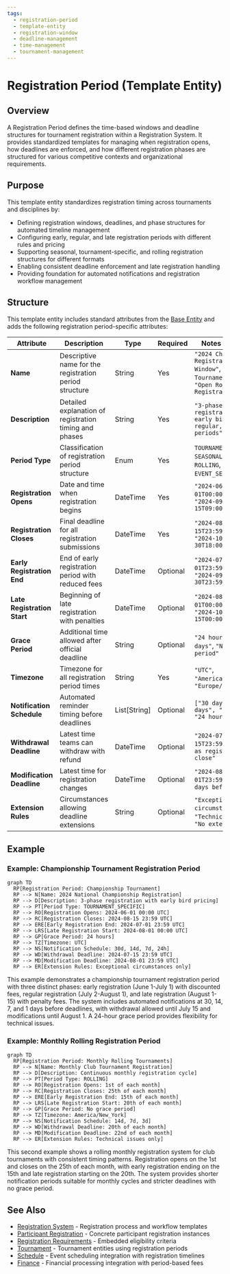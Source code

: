 ```yaml
---
tags:
  - registration-period
  - template-entity
  - registration-window
  - deadline-management
  - time-management
  - tournament-management
---
```


# Registration Period (Template Entity)

## Overview

A Registration Period defines the time-based windows and deadline structures for tournament registration
within a Registration System. It provides standardized templates for managing when registration opens,
how deadlines are enforced, and how different registration phases are structured for various competitive
contexts and organizational requirements.

## Purpose

This template entity standardizes registration timing across tournaments and disciplines by:

- Defining registration windows, deadlines, and phase structures for automated timeline management
- Configuring early, regular, and late registration periods with different rules and pricing
- Supporting seasonal, tournament-specific, and rolling registration structures for different formats
- Enabling consistent deadline enforcement and late registration handling
- Providing foundation for automated notifications and registration workflow management

## Structure

This template entity includes standard attributes from the [Base Entity](../foundation/base_entity.md)
and adds the following registration period-specific attributes:

| Attribute | Description | Type | Required | Notes / Example |
|-----------|-------------|------|----------|-----------------|
| **Name** | Descriptive name for the registration period structure | String | Yes | `"2024 Championship Registration Window"`, `"Monthly Tournament Cycle"`, `"Open Rolling Registration"` |
| **Description** | Detailed explanation of registration timing and phases | String | Yes | `"3-phase registration with early bird, regular, and late periods"` |
| **Period Type** | Classification of registration period structure | Enum | Yes | `TOURNAMENT_SPECIFIC`, `SEASONAL`, `MONTHLY`, `ROLLING`, `EVENT_SERIES`, `CUSTOM` |
| **Registration Opens** | Date and time when registration begins | DateTime | Yes | `"2024-06-01T00:00:00Z"`, `"2024-09-15T09:00:00Z"` |
| **Registration Closes** | Final deadline for all registration submissions | DateTime | Yes | `"2024-08-15T23:59:59Z"`, `"2024-10-30T18:00:00Z"` |
| **Early Registration End** | End of early registration period with reduced fees | DateTime | Optional | `"2024-07-01T23:59:59Z"`, `"2024-09-30T23:59:59Z"` |
| **Late Registration Start** | Beginning of late registration with penalties | DateTime | Optional | `"2024-08-01T00:00:00Z"`, `"2024-10-15T00:00:00Z"` |
| **Grace Period** | Additional time allowed after official deadline | String | Optional | `"24 hours"`, `"3 days"`, `"No grace period"` |
| **Timezone** | Timezone for all registration period times | String | Yes | `"UTC"`, `"America/New_York"`, `"Europe/Paris"` |
| **Notification Schedule** | Automated reminder timing before deadlines | List[String] | Optional | `["30 days", "14 days", "7 days", "24 hours"]` |
| **Withdrawal Deadline** | Latest time teams can withdraw with refund | DateTime | Optional | `"2024-07-15T23:59:59Z"`, `"Same as registration close"` |
| **Modification Deadline** | Latest time for registration changes | DateTime | Optional | `"2024-08-01T23:59:59Z"`, `"7 days before event"` |
| **Extension Rules** | Circumstances allowing deadline extensions | String | Optional | `"Exceptional circumstances only"`, `"Technical issues"`, `"No extensions"` |

## Example

### Example: Championship Tournament Registration Period

```mermaid
graph TD
  RP[Registration Period: Championship Tournament]
  RP --> N[Name: 2024 National Championship Registration]
  RP --> D[Description: 3-phase registration with early bird pricing]
  RP --> PT[Period Type: TOURNAMENT_SPECIFIC]
  RP --> RO[Registration Opens: 2024-06-01 00:00 UTC]
  RP --> RC[Registration Closes: 2024-08-15 23:59 UTC]
  RP --> ERE[Early Registration End: 2024-07-01 23:59 UTC]
  RP --> LRS[Late Registration Start: 2024-08-01 00:00 UTC]
  RP --> GP[Grace Period: 24 hours]
  RP --> TZ[Timezone: UTC]
  RP --> NS[Notification Schedule: 30d, 14d, 7d, 24h]
  RP --> WD[Withdrawal Deadline: 2024-07-15 23:59 UTC]
  RP --> MD[Modification Deadline: 2024-08-01 23:59 UTC]
  RP --> ER[Extension Rules: Exceptional circumstances only]
```

This example demonstrates a championship tournament registration period with three distinct phases:
early registration (June 1-July 1) with discounted fees, regular registration (July 2-August 1),
and late registration (August 1-15) with penalty fees. The system includes automated notifications
at 30, 14, 7, and 1 days before deadlines, with withdrawal allowed until July 15 and modifications
until August 1. A 24-hour grace period provides flexibility for technical issues.

### Example: Monthly Rolling Registration Period

```mermaid
graph TD
  RP[Registration Period: Monthly Rolling Tournaments]
  RP --> N[Name: Monthly Club Tournament Registration]
  RP --> D[Description: Continuous monthly registration cycle]
  RP --> PT[Period Type: ROLLING]
  RP --> RO[Registration Opens: 1st of each month]
  RP --> RC[Registration Closes: 25th of each month]
  RP --> ERE[Early Registration End: 15th of each month]
  RP --> LRS[Late Registration Start: 20th of each month]
  RP --> GP[Grace Period: No grace period]
  RP --> TZ[Timezone: America/New_York]
  RP --> NS[Notification Schedule: 14d, 7d, 3d]
  RP --> WD[Withdrawal Deadline: 20th of each month]
  RP --> MD[Modification Deadline: 22nd of each month]
  RP --> ER[Extension Rules: Technical issues only]
```

This second example shows a rolling monthly registration system for club tournaments with consistent
timing patterns. Registration opens on the 1st and closes on the 25th of each month, with early
registration ending on the 15th and late registration starting on the 20th. The system provides
shorter notification periods suitable for monthly cycles and stricter deadlines with no grace period.

## See Also

- [Registration System](./system.md) - Registration process and workflow templates
- [Participant Registration](./registration.md) - Concrete participant registration instances
- [Registration Requirements](./requirements.md) - Embedded eligibility criteria
- [Tournament](../tournament/tournament.md) - Tournament entities using registration periods
- [Schedule](../schedule/README.md) - Event scheduling integration with registration timelines
- [Finance](../finance/README.md) - Financial processing integration with period-based fees
